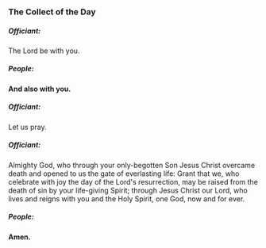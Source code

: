 ### The Collect of the Day
##### Officiant:
The Lord be with you.

##### **People:**
**And also with you.**

##### Officiant:
Let us pray.

##### Officiant:
Almighty God, who through your only-begotten Son Jesus Christ overcame death and opened to us the gate of everlasting life: Grant that we, who celebrate with joy the day of the Lord's resurrection, may be raised from the death of sin by your life-giving Spirit; through Jesus Christ our Lord, who lives and reigns with you and the Holy Spirit, one God, now and for ever.

##### People:
**Amen.**


